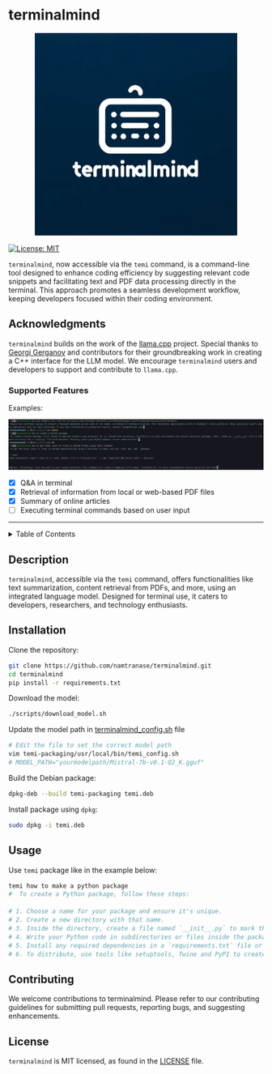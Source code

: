 # terminalmind

<p align="center">
  <img src="assets/logo.png" alt="terminalmind logo" width="400"/>
</p>

[![License: MIT](https://img.shields.io/badge/license-MIT-blue.svg)](https://opensource.org/licenses/MIT)

`terminalmind`, now accessible via the `temi` command, is a command-line tool designed to enhance coding efficiency by suggesting relevant code snippets and facilitating text and PDF data processing directly in the terminal. This approach promotes a seamless development workflow, keeping developers focused within their coding environment.

## Acknowledgments

`terminalmind` builds on the work of the [llama.cpp](https://github.com/ggerganov/llama.cpp) project. Special thanks to [Georgi Gerganov](https://github.com/ggerganov) and contributors for their groundbreaking work in creating a C++ interface for the LLM model. We encourage `terminalmind` users and developers to support and contribute to `llama.cpp`.

### Supported Features

Examples:
<p align="center">
  <img src="assets/examples.png" alt="Examples"/>
</p>

- [x] Q&A in terminal
- [x] Retrieval of information from local or web-based PDF files
- [x] Summary of online articles
- [ ] Executing terminal commands based on user input

----

<details>
  <summary>Table of Contents</summary>
  <ol>
    <li><a href="#description">Description</a></li>
    <li><a href="#installation">Installation</a></li>
    <li><a href="#usage">Usage</a></li>
    <li><a href="#contributing">Contributing</a></li>
    <li><a href="#license">License</a></li>
  </ol>
</details>

## Description

`terminalmind`, accessible via the `temi` command, offers functionalities like text summarization, content retrieval from PDFs, and more, using an integrated language model. Designed for terminal use, it caters to developers, researchers, and technology enthusiasts.

## Installation

Clone the repository:
```bash
git clone https://github.com/namtranase/terminalmind.git
cd terminalmind
pip install -r requirements.txt
```

Download the model:
```bash
./scripts/download_model.sh
```

Update the model path in [terminalmind_config.sh](https://github.com/namtranase/terminalmind/blob/main/terminalmind-packaging/usr/local/bin/terminalmind_config.sh) file
```bash
# Edit the file to set the correct model path
vim temi-packaging/usr/local/bin/temi_config.sh
# MODEL_PATH="yourmodelpath/Mistral-7b-v0.1-Q2_K.gguf"
```

Build the Debian package:
```bash
dpkg-deb --build temi-packaging temi.deb
```

Install package using `dpkg`:
```bash
sudo dpkg -i temi.deb
```

## Usage

Use `temi` package like in the example below:
```bash
temi how to make a python package
#  To create a Python package, follow these steps:

# 1. Choose a name for your package and ensure it's unique.
# 2. Create a new directory with that name.
# 3. Inside the directory, create a file named `__init__.py` to mark the directory as a Python package.
# 4. Write your Python code in subdirectories or files inside the package directory.
# 5. Install any required dependencies in a `requirements.txt` file or `setup.py`.
# 6. To distribute, use tools like setuptools, Twine and PyPI to create a distribution package.%

```
## Contributing

We welcome contributions to terminalmind. Please refer to our contributing guidelines for submitting pull requests, reporting bugs, and suggesting enhancements.

## License

`terminalmind` is MIT licensed, as found in the [LICENSE](https://github.com/namtranase/terminalmind/LICENSE) file.